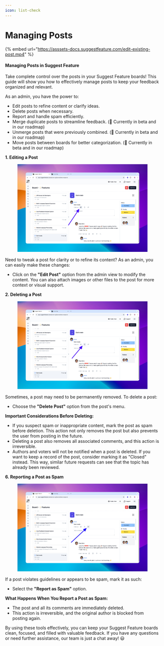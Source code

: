 ```yaml
---
icon: list-check
---
```


# Managing Posts

{% embed url="https://asssets-docs.suggestfeature.com/edit-existing-post.mp4" %}

#### Managing Posts in Suggest Feature

Take complete control over the posts in your Suggest Feature boards! This guide will show you how to effectively manage posts to keep your feedback organized and relevant.

As an admin, you have the power to:

* Edit posts to refine content or clarify ideas.
* Delete posts when necessary.
* Report and handle spam efficiently.
* Merge duplicate posts to streamline feedback. (🚀 Currently in beta and in our roadmap)
* Unmerge posts that were previously combined. (🚀 Currently in beta and in our roadmap)
* Move posts between boards for better categorization. (🚀 Currently in beta and in our roadmap)

**1. Editing a Post**

<figure><img src="../../.gitbook/assets/image (10).png" alt=""><figcaption></figcaption></figure>

Need to tweak a post for clarity or to refine its content? As an admin, you can easily make these changes:

* Click on the **"Edit Post"** option from the admin view to modify the content. You can also attach images or other files to the post for more context or visual support.

**2. Deleting a Post**

<figure><img src="../../.gitbook/assets/image (8).png" alt=""><figcaption></figcaption></figure>

Sometimes, a post may need to be permanently removed. To delete a post:

* Choose the **"Delete Post"** option from the post's menu.

**Important Considerations Before Deleting:**

* If you suspect spam or inappropriate content, mark the post as spam before deletion. This action not only removes the post but also prevents the user from posting in the future.
* Deleting a post also removes all associated comments, and this action is irreversible.
* Authors and voters will not be notified when a post is deleted. If you want to keep a record of the post, consider marking it as "Closed" instead. This way, similar future requests can see that the topic has already been reviewed.

**6. Reporting a Post as Spam**

<figure><img src="../../.gitbook/assets/image (9).png" alt=""><figcaption></figcaption></figure>

If a post violates guidelines or appears to be spam, mark it as such:

* Select the **"Report as Spam"** option.

**What Happens When You Report a Post as Spam:**

* The post and all its comments are immediately deleted.
* This action is irreversible, and the original author is blocked from posting again.

By using these tools effectively, you can keep your Suggest Feature boards clean, focused, and filled with valuable feedback. If you have any questions or need further assistance, our team is just a chat away! 😃
